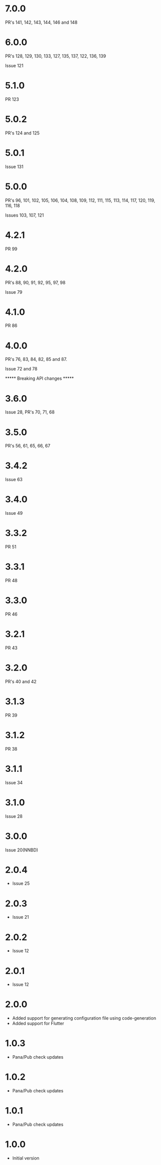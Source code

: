 # 7.0.0
PR's 141, 142, 143, 144, 146 and 148

# 6.0.0
PR's 128, 129, 130, 133, 127, 135, 137, 122, 136, 139

Issue 121

# 5.1.0
PR 123

# 5.0.2
PR's 124 and 125

# 5.0.1
Issue 131

# 5.0.0
PR's 96, 101, 102, 105, 106, 104, 108, 109, 112, 111, 115, 113, 114, 117, 120, 119, 116, 118

Issues 103, 107, 121

# 4.2.1
PR 99

# 4.2.0
PR's 88, 90, 91, 92, 95, 97, 98

Issue 79

# 4.1.0
PR 86

# 4.0.0
PR's 76, 83, 84, 82, 85 and 87.

Issue 72 and 78

***** Breaking API changes *****

# 3.6.0
Issue 28, PR's 70, 71, 68

# 3.5.0
PR's 56, 61, 65, 66, 67

# 3.4.2
Issue 63

# 3.4.0
Issue 49

# 3.3.2
PR 51

# 3.3.1
PR 48

# 3.3.0
PR 46

# 3.2.1
PR 43

# 3.2.0
PR's 40 and 42

# 3.1.3
PR 39

# 3.1.2
PR 38

# 3.1.1
Issue 34

# 3.1.0
Issue 28

# 3.0.0
Issue 20(NNBD)

# 2.0.4

- Issue 25

# 2.0.3

- Issue 21
# 2.0.2

- Issue 12

# 2.0.1

- Issue 12

# 2.0.0

- Added support for generating configuration file using code-generation
- Added support for Flutter

# 1.0.3

- Pana/Pub check updates

# 1.0.2

- Pana/Pub check updates

# 1.0.1

- Pana/Pub check updates

# 1.0.0

- Initial version
